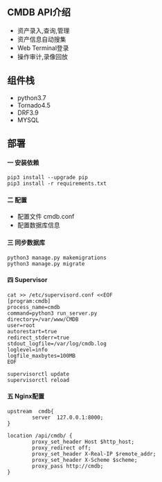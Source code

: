 ## CMDB API介绍

- 资产录入,查询,管理
- 资产信息自动搜集
- Web Terminal登录
- 操作审计,录像回放

## 组件栈
- python3.7
- Tornado4.5
- DRF3.9
- MYSQL


## 部署

#### 一 安装依赖
```
pip3 install --upgrade pip
pip3 install -r requirements.txt
```

#### 二 配置
- 配置文件 cmdb.conf
- 配置数据库信息

#### 三 同步数据库
```
python3 manage.py makemigrations
python3 manage.py migrate
```

#### 四 Supervisor
```
cat >> /etc/supervisord.conf <<EOF
[program:cmdb]
process_name=cmdb
command=python3 run_server.py
directory=/var/www/CMDB
user=root
autorestart=true
redirect_stderr=true
stdout_logfile=/var/log/cmdb.log
loglevel=info
logfile_maxbytes=100MB
EOF

supervisorctl update
supervisorctl reload
```

#### 五 Nginx配置
```
upstream  cmdb{
        server  127.0.0.1:8000;
}

location /api/cmdb/ {
        proxy_set_header Host $http_host;
        proxy_redirect off;
        proxy_set_header X-Real-IP $remote_addr;
        proxy_set_header X-Scheme $scheme;
        proxy_pass http://cmdb;
}
```